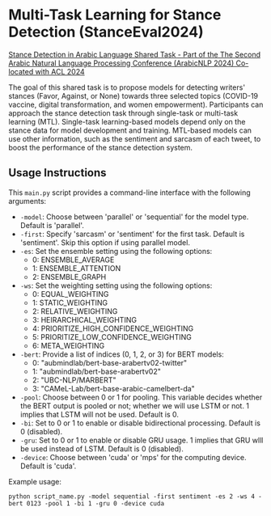 # Multi-Task Learning for Stance Detection (StanceEval2024)

<a href='https://sites.google.com/view/stanceeval/home?authuser=0'>Stance Detection in Arabic Language Shared Task - Part of the The Second Arabic Natural Language Processing Conference (ArabicNLP 2024) Co-located with ACL 2024</a>

The goal of this shared task is to propose models for detecting writers' stances (Favor, Against, or None) towards three selected topics (COVID-19 vaccine, digital transformation, and women empowerment). Participants can approach the stance detection task through single-task or multi-task learning (MTL). Single-task learning-based models depend only on the stance data for model development and training. MTL-based models can use other information, such as the sentiment and sarcasm of each tweet, to boost the performance of the stance detection system. 

## Usage Instructions

This `main.py` script provides a command-line interface with the following arguments:

- `-model`: Choose between 'parallel' or 'sequential' for the model type. Default is 'parallel'.
- `-first`: Specify 'sarcasm' or 'sentiment' for the first task. Default is 'sentiment'. Skip this option if using parallel model.
- `-es`: Set the ensemble setting using the following options:
  - 0: ENSEMBLE_AVERAGE
  - 1: ENSEMBLE_ATTENTION
  - 2: ENSEMBLE_GRAPH
- `-ws`: Set the weighting setting using the following options:
  - 0: EQUAL_WEIGHTING
  - 1: STATIC_WEIGHTING
  - 2: RELATIVE_WEIGHTING
  - 3: HEIRARCHICAL_WEIGHTING
  - 4: PRIORITIZE_HIGH_CONFIDENCE_WEIGHTING
  - 5: PRIORITIZE_LOW_CONFIDENCE_WEIGHTING
  - 6: META_WEIGHTING
- `-bert`: Provide a list of indices (0, 1, 2, or 3) for BERT models:
  - 0: "aubmindlab/bert-base-arabertv02-twitter"
  - 1: "aubmindlab/bert-base-arabertv02"
  - 2: "UBC-NLP/MARBERT"
  - 3: "CAMeL-Lab/bert-base-arabic-camelbert-da"
- `-pool`: Choose between 0 or 1 for pooling. This variable decides whether the BERT output is pooled or not; whether we will use LSTM or not. 1 implies that LSTM will not be used. Default is 0.
- `-bi`: Set to 0 or 1 to enable or disable bidirectional processing. Default is 0 (disabled).
- `-gru`: Set to 0 or 1 to enable or disable GRU usage. 1 implies that GRU wlll be used instead of LSTM. Default is 0 (disabled).
- `-device`: Choose between 'cuda' or 'mps' for the computing device. Default is 'cuda'.

Example usage:

``` python script_name.py -model sequential -first sentiment -es 2 -ws 4 -bert 0123 -pool 1 -bi 1 -gru 0 -device cuda ```